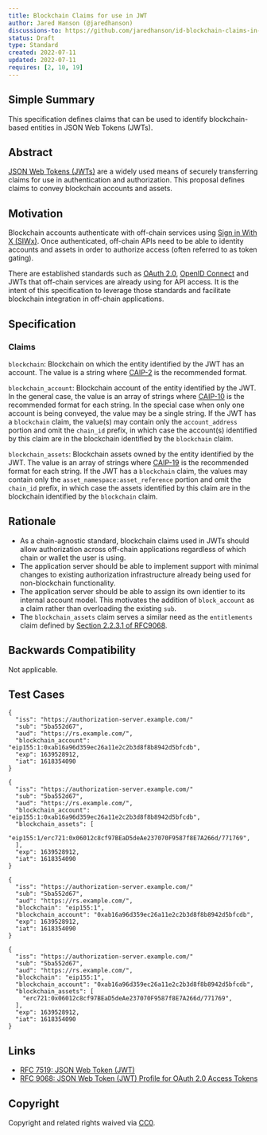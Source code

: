 ```yaml
---
title: Blockchain Claims for use in JWT
author: Jared Hanson (@jaredhanson)
discussions-to: https://github.com/jaredhanson/id-blockchain-claims-in-jwt
status: Draft
type: Standard
created: 2022-07-11
updated: 2022-07-11
requires: [2, 10, 19]
---
```


## Simple Summary

This specification defines claims that can be used to identify blockchain-based
entities in JSON Web Tokens (JWTs).

## Abstract

[JSON Web Tokens (JWTs)](https://datatracker.ietf.org/doc/html/rfc7519) are a
widely used means of securely transferring claims for use in authentication and
authorization.  This proposal defines claims to convey blockchain accounts and
assets.

## Motivation

Blockchain accounts authenticate with off-chain services using [Sign in With X
(SIWx)](https://github.com/ChainAgnostic/CAIPs/pull/122).  Once authenticated,
off-chain APIs need to be able to identity accounts and assets in order to
authorize access (often referred to as token gating).

There are established standards such as [OAuth 2.0](https://datatracker.ietf.org/doc/html/rfc6749),
[OpenID Connect](https://openid.net/specs/openid-connect-core-1_0.html) and JWTs
that off-chain services are already using for API access.  It is the intent of
this specification to leverage those standards and facilitate blockchain
integration in off-chain applications.

## Specification

### Claims

`blockchain`: Blockchain on which the entity identified by the JWT has an
account.  The value is a string where [CAIP-2](https://github.com/ChainAgnostic/CAIPs/blob/master/CAIPs/caip-2.md)
is the recommended format.

`blockchain_account`: Blockchain account of the entity identified by the JWT.
In the general case, the value is an array of strings where [CAIP-10](https://github.com/ChainAgnostic/CAIPs/blob/master/CAIPs/caip-10.md)
is the recommended format for each string.  In the special case when only one
account is being conveyed, the value may be a single string.  If the JWT has a
`blockchain` claim, the value(s) may contain only the `account_address` portion
and omit the `chain_id` prefix, in which case the account(s) identified by this
claim are in the blockchain identified by the `blockchain` claim.

`blockchain_assets`: Blockchain assets owned by the entity identified by the
JWT.  The value is an array of strings where [CAIP-19](https://github.com/ChainAgnostic/CAIPs/blob/master/CAIPs/caip-19.md)
is the recommended format for each string.  If the JWT has a `blockchain` claim,
the values may contain only the `asset_namespace:asset_reference` portion and
omit the `chain_id` prefix, in which case the assets identified by this claim
are in the blockchain identified by the `blockchain` claim.

## Rationale

- As a chain-agnostic standard, blockchain claims used in JWTs should allow
authorization across off-chain applications regardless of which chain or wallet
the user is using.
- The application server should be able to implement support with minimal
changes to existing authorization infrastructure already being used for
non-blockchain functionality.
- The application server should be able to assign its own identier to its
internal account model.  This motivates the addition of `block_account` as a
claim rather than overloading the existing `sub`.
- The `blockchain_assets` claim serves a similar need as the `entitlements`
claim defined by [Section 2.2.3.1 of RFC9068](https://datatracker.ietf.org/doc/html/rfc9068#section-2.2.3.1).

## Backwards Compatibility

Not applicable.

## Test Cases

```
{
  "iss": "https://authorization-server.example.com/"
  "sub": "5ba552d67",
  "aud": "https://rs.example.com/",
  "blockchain_account": "eip155:1:0xab16a96d359ec26a11e2c2b3d8f8b8942d5bfcdb",
  "exp": 1639528912,
  "iat": 1618354090
}

{
  "iss": "https://authorization-server.example.com/"
  "sub": "5ba552d67",
  "aud": "https://rs.example.com/",
  "blockchain_account": "eip155:1:0xab16a96d359ec26a11e2c2b3d8f8b8942d5bfcdb",
  "blockchain_assets": [
    "eip155:1/erc721:0x06012c8cf97BEaD5deAe237070F9587f8E7A266d/771769",
  ],
  "exp": 1639528912,
  "iat": 1618354090
}

{
  "iss": "https://authorization-server.example.com/"
  "sub": "5ba552d67",
  "aud": "https://rs.example.com/",
  "blockchain": "eip155:1",
  "blockchain_account": "0xab16a96d359ec26a11e2c2b3d8f8b8942d5bfcdb",
  "exp": 1639528912,
  "iat": 1618354090
}

{
  "iss": "https://authorization-server.example.com/"
  "sub": "5ba552d67",
  "aud": "https://rs.example.com/",
  "blockchain": "eip155:1",
  "blockchain_account": "0xab16a96d359ec26a11e2c2b3d8f8b8942d5bfcdb",
  "blockchain_assets": [
    "erc721:0x06012c8cf97BEaD5deAe237070F9587f8E7A266d/771769",
  ],
  "exp": 1639528912,
  "iat": 1618354090
}
```

## Links

- [RFC 7519: JSON Web Token (JWT)](https://datatracker.ietf.org/doc/html/rfc7519)
- [RFC 9068: JSON Web Token (JWT) Profile for OAuth 2.0 Access Tokens](https://datatracker.ietf.org/doc/html/rfc9068)

## Copyright
Copyright and related rights waived via [CC0](https://creativecommons.org/publicdomain/zero/1.0/).
